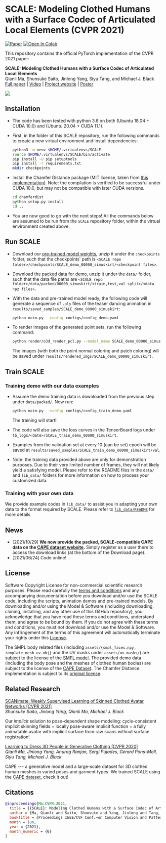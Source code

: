 # SCALE: Modeling Clothed Humans with a Surface Codec of Articulated Local Elements (CVPR 2021)

[![Paper](https://img.shields.io/badge/arXiv-Paper-b31b1b.svg)](https://arxiv.org/abs/2104.07660)
[![Open In Colab](https://colab.research.google.com/assets/colab-badge.svg)](https://colab.research.google.com/drive/1lp6r-A-s1kBorIvg6rLD4Ja3o6JOvu3G?usp=sharing)


This repository contains the official PyTorch implementation of the CVPR 2021 paper:

**SCALE: Modeling Clothed Humans with a Surface Codec of Articulated Local Elements** <br>
Qianli Ma, Shunsuke Saito, Jinlong Yang, Siyu Tang, and Michael J. Black <br>
[Full paper](https://arxiv.org/pdf/2104.07660) | [Video](https://youtu.be/-EvWqFCUb7U) | [Project website](https://qianlim.github.io/SCALE.html) | [Poster](https://ps.is.tuebingen.mpg.de/uploads_file/attachment/attachment/650/SCALE_poster_CVPR_final_compressed.pdf)

![](teasers/teaser.gif)


## Installation
- The code has been tested with python 3.6 on both (Ubuntu 18.04 + CUDA 10.0) and (Ubuntu 20.04 + CUDA 11.1).

- First, in the folder of this SCALE repository, run the following commands to create a new virtual environment and install dependencies:

  ```bash
  python3 -m venv $HOME/.virtualenvs/SCALE
  source $HOME/.virtualenvs/SCALE/bin/activate
  pip install -U pip setuptools
  pip install -r requirements.txt
  mkdir checkpoints
  ```

- Install the Chamfer Distance package (MIT license, taken from [this implementation](https://github.com/krrish94/chamferdist/tree/97051583f6fe72d5d4a855696dbfda0ea9b73a6a)). Note: the compilation is verified to be successful under CUDA 10.0, but may not be compatible with later CUDA versions. 

  ```bash
  cd chamferdist
  python setup.py install
  cd ..
  ```

- You are now good to go with the next steps! All the commands below are assumed to be run from the `SCALE` repository folder, within the virtual environment created above. 



## Run SCALE

- Download our [pre-trained model weights](https://owncloud.tuebingen.mpg.de/index.php/s/pMYCtcpMDjk34Zw), unzip it under the `checkpoints` folder, such that the checkpoints' path is `<SCALE repo folder>/checkpoints/SCALE_demo_00000_simuskirt/<checkpoint files>`.

- Download the [packed data for demo](https://owncloud.tuebingen.mpg.de/index.php/s/B33dqE5dcwbTbnQ), unzip it under the `data/` folder, such that the data file paths are `<SCALE repo folder>/data/packed/00000_simuskirt/<train,test,val split>/<data npz files>`.

- With the data and pre-trained model ready, the following code will generate a sequence of `.ply` files of the teaser dancing animation in `results/saved_samples/SCALE_demo_00000_simuskirt`:

  ```bash
  python main.py --config configs/config_demo.yaml
  ```

- To render images of the generated point sets, run the following command: 

  ```bash
  python render/o3d_render_pcl.py --model_name SCALE_demo_00000_simuskirt
  ```

  The images (with both the point normal coloring and patch coloring) will be saved under `results/rendered_imgs/SCALE_demo_00000_simuskirt`. 
  
  

## Train SCALE

### Training demo with our data examples

- Assume the demo training data is downloaded from the previous step under `data/packed/`. Now run:

  ```bash
  python main.py --config configs/config_train_demo.yaml
  ```

  The training will start! 

- The code will also save the loss curves in the TensorBoard logs under `tb_logs/<date>/SCALE_train_demo_00000_simuskirt`.
- Examples from the validation set at every 10 (can be set) epoch will be saved at `results/saved_samples/SCALE_train_demo_00000_simuskirt/val`.

- Note: the training data provided above are only for demonstration purposes. Due to their very limited number of frames, they will not likely yield a satisfying model. Please refer to the README files in the `data/` and `lib_data/` folders for more information on how to process your customized data.

### Training with your own data

We provide example codes in `lib_data/` to assist you in adapting your own data to the format required by SCALE. Please refer to [`lib_data/README`](./lib_data/README.md) for more details.



## News

- [2021/10/29] **We now provide the packed, SCALE-compatible CAPE data on the [CAPE dataset website](https://cape.is.tue.mpg.de/download.php).** Simply register as a user there to access the download links (at the bottom of the Download page).
- [2021/06/24] Code online!



## License

Software Copyright License for non-commercial scientific research purposes. Please read carefully the [terms and conditions](./LICENSE) and any accompanying documentation before you download and/or use the SCALE code, including the scripts, animation demos and pre-trained models. By downloading and/or using the Model & Software (including downloading, cloning, installing, and any other use of this GitHub repository), you acknowledge that you have read these terms and conditions, understand them, and agree to be bound by them. If you do not agree with these terms and conditions, you must not download and/or use the Model & Software. Any infringement of the terms of this agreement will automatically terminate your rights under this [License](./LICENSE).

The SMPL body related files (including `assets/{smpl_faces.npy, template_mesh_uv.obj}` and the UV masks under `assets/uv_masks/`) are subject to the license of the [SMPL model](https://smpl.is.tue.mpg.de/). The provided demo data (including the body pose and the meshes of clothed human bodies) are subject to the license of the [CAPE Dataset](https://cape.is.tue.mpg.de/). The Chamfer Distance implementation is subject to its [original license](./chamferdist/LICENSE).



## Related Research
[SCANimate: Weakly Supervised Learning of Skinned Clothed Avatar Networks (CVPR 2021)](https://scanimate.is.tue.mpg.de/)<br>
*Shunsuke Saito, Jinlong Yang, Qianli Ma, Michael J. Black*

Our *implicit* solution to pose-dependent shape modeling: cycle-consistent implicit skinning fields + locally pose-aware implicit function = a fully animatable avatar with implicit surface from raw scans without surface registration!

[Learning to Dress 3D People in Generative Clothing (CVPR 2020)](https://cape.is.tue.mpg.de/)<br>
*Qianli Ma, Jinlong Yang, Anurag Ranjan, Sergi Pujades, Gerard Pons-Moll, Siyu Tang, Michael J. Black*

CAPE --- a generative model and a large-scale dataset for 3D clothed human meshes in varied poses and garment types. 
We trained SCALE using the [CAPE dataset](https://cape.is.tue.mpg.de/dataset), check it out!




## Citations

```bibtex
@inproceedings{Ma:CVPR:2021,
  title = {{SCALE}: Modeling Clothed Humans with a Surface Codec of Articulated Local Elements},
  author = {Ma, Qianli and Saito, Shunsuke and Yang, Jinlong and Tang, Siyu and Black, Michael J.},
  booktitle = {Proceedings IEEE/CVF Conf.~on Computer Vision and Pattern Recognition (CVPR)},
  month = jun,
  year = {2021},
  month_numeric = {6}
}
```

